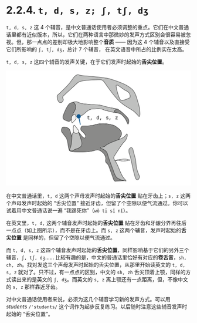 # 2.2.4. `t, d, s, z; ʃ, tʃ, dʒ`

`t, d, s, z` 这 4 个辅音，是中文普通话使用者必须调整的重点。它们在中文普通话里都有近似版本，所以，它们在两种语言中那微妙的发声方式区别会很容易被忽视。但，那一点点的差别却极大地影响整个**音质** —— 因为这 4 个辅音以及直接受它们所影响的 `ʃ, tʃ, dʒ`，总计 7 个辅音， 在英文语音中所占的比例实在太高。

`t, d, s, z` 这四个辅音的发声关键，在于它们发声时起始的**舌尖位置**。

![](/images/speech-tract-tdsz.svg)

在中文普通话里，`t, d` 这两个声母发声时起始的**舌尖位置** 贴在牙齿上；`s, z` 这两个声母发声时起始的 “舌尖位置” 接近牙齿，但留了个空隙以便气流通过。你可以试着用中文普通话说一遍 “我踢死你”（`wǒ tī sǐ nǐ`<span class="speak-word-inline" data-audio-uk="/audios/我踢死你-zh-cn-male.mp3"></span>）。

在英文里，`t, d,` 这两个辅音发声时起始的**舌尖位置** 贴在牙齿和牙龈分界再往后一点点（如上图所示），而不是在牙齿上。而 `s, z` 这两个辅音，发声时起始的**舌尖位置** 是同样的，但留了个空隙以便气流通过。

而 `t, d, s, z` 这四个辅音发声时起始的**舌尖位置**，同样影响基于它们的另外三个辅音，`ʃ, tʃ, dʒ`…… 比较有趣的是，中文的普通话里恰好有对应的**卷舌音**，`sh, ch, zh`。找对发这三个声母发声时起始的舌尖位置，从那里开始读英文的 `t, d, s, z` 就对了。只不过，有一点点的区别，中文的 `sh, zh` 舌尖顶着上颚，同样的方式读出来的是英文的 `ʃ, dʒ`。而英文的 `s, z` 离上颚还有一点距离，但，不像中文的 `s, z` 那样靠近牙齿。

对中文普通话使用者来说，必须为这几个辅音学习新的发声方式。可以用 *students* `/ˈstudənts/` <span class="speak-word-inline" data-audio-uk="/audios/students-uk.mp3" data-audio-us="students-us.mp3"></span> 这个词作为起步反复练习。以后随时注意这些辅音发声时起始的 “舌尖位置”。